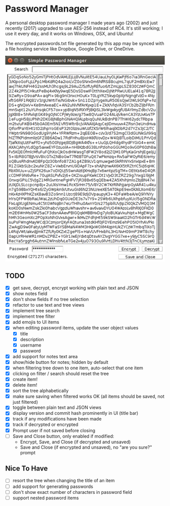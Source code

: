 # Password Manager

A personal desktop password manager I made years ago (2002) and just recently
(2017) upgraded to use AES-256 instead of RC4. It's still working; I use it
every day, and it works on Windows, OSX, and Ubuntu!

The encrypted passwords.txt file generated by this app may be synced with
a file hosting service like Dropbox, Google Drive, or OneDrive.

![](screenshot.png)

## TODO

- [x] get save, decrypt, encrypt working with plain text and JSON
- [x] show notes field
- [x] don't show fields if no tree selection
- [x] refactor to use text and tree views
- [x] implement tree search
- [x] implement tree filter
- [x] add emojis to UI items
- [x] when editing password items, update the user object values
  - [x] title
  - [x] description
  - [x] username
  - [x] password
- [x] add support for notes text area
- [x] show/hide button for notes; hidden by default
- [x] when filtering tree down to one item, auto-select that one item
- [x] clicking on filter / search should reset the tree
- [x] create item!
- [x] delete item!
- [x] sort the tree alphabetically
- [x] make sure saving when filtered works OK (all items should be saved, not just filtered)
- [x] toggle between plain text and JSON views
- [x] display version and commit hash prominently in UI (title bar)
- [x] track if any modifications have been made
- [x] track if decrypted or encrypted
- [x] Prompt user if not saved before closing
- [ ] Save and Close button, only enabled if modified:
  - Encrypt, Save, and Close (if decrypted and unsaved)
  - Save and Close (if encrypted and unsaved), no "are you sure?" prompt

## Nice To Have

- [ ] resort the tree when changing the title of an item
- [ ] add support for generating passwords
- [ ] don't show exact number of characters in password field
- [ ] support nested password items
